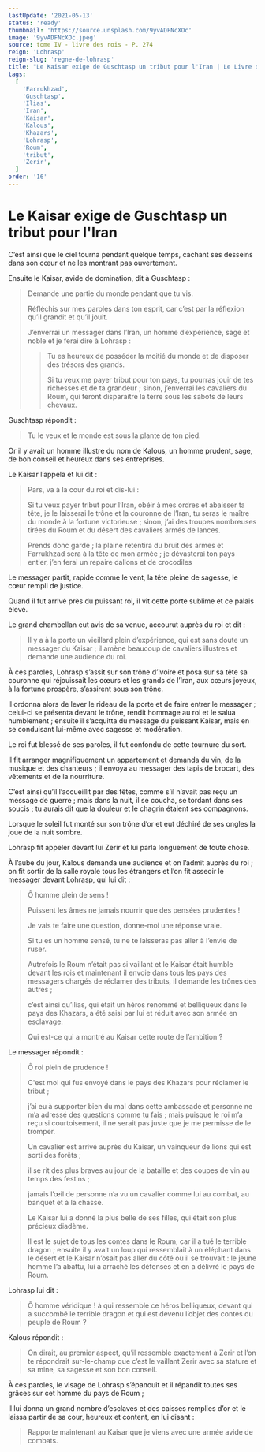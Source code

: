 ```yaml
---
lastUpdate: '2021-05-13'
status: 'ready'
thumbnail: 'https://source.unsplash.com/9yvADFNcXOc'
image: '9yvADFNcXOc.jpeg'
source: tome IV - livre des rois - P. 274
reign: 'Lohrasp'
reign-slug: 'regne-de-lohrasp'
title: "Le Kaisar exige de Guschtasp un tribut pour l'Iran | Le Livre des Rois | Shâhnâmeh"
tags:
  [
    'Farrukhzad',
    'Guschtasp',
    'Ilias',
    'Iran',
    'Kaisar',
    'Kalous',
    'Khazars',
    'Lohrasp',
    'Roum',
    'tribut',
    'Zerir',
  ]
order: '16'
---
```


# Le Kaisar exige de Guschtasp un tribut pour l'Iran

C’est ainsi que le ciel tourna pendant quelque temps, cachant ses desseins dans son cœur et ne les montrant pas ouvertement.

Ensuite le Kaisar, avide de domination, dit à Guschtasp :

> Demande une partie du monde pendant que tu vis.
>
> Réfléchis sur mes paroles dans ton esprit, car c’est par la réflexion qu’il grandit et qu’il jouit.
>
> J’enverrai un messager dans l’Iran, un homme d’expérience, sage et noble et je ferai dire à Lohrasp :
>
> > Tu es heureux de posséder la moitié du monde et de disposer des trésors des grands.
> >
> > Si tu veux me payer tribut pour ton pays, tu pourras jouir de tes richesses et de ta grandeur ; sinon, j’enverrai les cavaliers du Roum, qui feront disparaitre la terre sous les sabots de leurs chevaux.

Guschtasp répondit :

> Tu le veux et le monde est sous la plante de ton pied.

Or il y avait un homme illustre du nom de Kalous, un homme prudent, sage, de bon conseil et heureux dans ses entreprises.

Le Kaisar l’appela et lui dit :

> Pars, va à la cour du roi et dis-lui :
>
> Si tu veux payer tribut pour l’Iran, obéir à mes ordres et abaisser ta tête, je le laisserai le trône et la couronne de l’Iran, tu seras le maître du monde à la fortune victorieuse ; sinon, j’ai des troupes nombreuses tirées du Roum et du désert des cavaliers armés de lances.
>
> Prends donc garde ; la plaine retentira du bruit des armes et Farrukhzad sera à la tête de mon armée ; je dévasterai ton pays entier, j’en ferai un repaire dallons et de crocodiles

Le messager partit, rapide comme le vent, la tête pleine de sagesse, le cœur rempli de justice.

Quand il fut arrivé près du puissant roi, il vit cette porte sublime et ce palais élevé.

Le grand chambellan eut avis de sa venue, accourut auprès du roi et dit :

> Il y a à la porte un vieillard plein d’expérience, qui est sans doute un messager du Kaisar ; il amène beaucoup de cavaliers illustres et demande une audience du roi.

À ces paroles, Lohrasp s’assit sur son trône d’ivoire et posa sur sa tête sa couronne qui réjouissait les cœurs et les grands de l’Iran, aux cœurs joyeux, à la fortune prospère, s’assirent sous son trône.

Il ordonna alors de lever le rideau de la porte et de faire entrer le messager ; celui-ci se présenta devant le trône, rendit hommage au roi et le salua humblement ; ensuite il s’acquitta du message du puissant Kaisar, mais en se conduisant lui-même avec sagesse et modération.

Le roi fut blessé de ses paroles, il fut confondu de cette tournure du sort.

Il fit arranger magnifiquement un appartement et demanda du vin, de la musique et des chanteurs ; il envoya au messager des tapis de brocart, des vêtements et de la nourriture.

C’est ainsi qu’il l’accueillit par des fêtes, comme s’il n’avait pas reçu un message de guerre ; mais dans la nuit, il se coucha, se tordant dans ses soucis ; tu aurais dit que la douleur et le chagrin étaient ses compagnons.

Lorsque le soleil fut monté sur son trône d’or et eut déchiré de ses ongles la joue de la nuit sombre.

Lohrasp fit appeler devant lui Zerir et lui parla longuement de toute chose.

À l’aube du jour, Kalous demanda une audience et on l’admit auprès du roi ; on fit sortir de la salle royale tous les étrangers et l’on fit asseoir le messager devant Lohrasp, qui lui dit :

> Ô homme plein de sens !
>
> Puissent les âmes ne jamais nourrir que des pensées prudentes !
>
> Je vais te faire une question, donne-moi une réponse vraie.
>
> Si tu es un homme sensé, tu ne te laisseras pas aller à l’envie de ruser.
>
> Autrefois le Roum n’était pas si vaillant et le Kaisar était humble devant les rois et maintenant il envoie dans tous les pays des messagers chargés de réclamer des tributs, il demande les trônes des autres ;
>
> c’est ainsi qu’Ilias, qui était un héros renommé et belliqueux dans le pays des Khazars, a été saisi par lui et réduit avec son armée en esclavage.
>
> Qui est-ce qui a montré au Kaisar cette route de l’ambition ?

Le messager répondit :

> Ô roi plein de prudence !
>
> C'est moi qui fus envoyé dans le pays des Khazars pour réclamer le tribut ;
>
> j’ai eu à supporter bien du mal dans cette ambassade et personne ne m’a adressé des questions comme tu fais ; mais puisque le roi m’a reçu si courtoisement, il ne serait pas juste que je me permisse de le tromper.
>
> Un cavalier est arrivé auprès du Kaisar, un vainqueur de lions qui est sorti des forêts ;
>
> il se rit des plus braves au jour de la bataille et des coupes de vin au temps des festins ;
>
> jamais l’œil de personne n’a vu un cavalier comme lui au combat, au banquet et à la chasse.
>
> Le Kaisar lui a donné la plus belle de ses filles, qui était son plus précieux diadème.
>
> Il est le sujet de tous les contes dans le Roum, car il a tué le terrible dragon ; ensuite il y avait un loup qui ressemblait à un éléphant dans le désert et le Kaisar n’osait pas aller du côté où il se trouvait : le jeune homme l’a abattu, lui a arraché les défenses et en a délivré le pays de Roum.

Lohrasp lui dit :

> Ô homme véridique ! à qui ressemble ce héros belliqueux, devant qui a succombé le terrible dragon et qui est devenu l’objet des contes du peuple de Roum ?

Kalous répondit :

> On dirait, au premier aspect, qu’il ressemble exactement à Zerir et l’on te répondrait sur-le-champ que c’est le vaillant Zerir avec sa stature et sa mine, sa sagesse et son bon conseil.

À ces paroles, le visage de Lohrasp s’épanouit et il répandit toutes ses grâces sur cet homme du pays de Roum ;

Il lui donna un grand nombre d’esclaves et des caisses remplies d’or et le laissa partir de sa cour, heureux et content, en lui disant :

> Rapporte maintenant au Kaisar que je viens avec une armée avide de combats.
